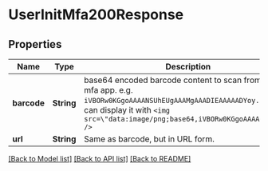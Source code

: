 # UserInitMfa200Response

## Properties

Name | Type | Description | Notes
------------ | ------------- | ------------- | -------------
**barcode** | **String** | base64 encoded barcode content to scan from your mfa app. e.g. `iVBORw0KGgoAAAANSUhEUgAAAMgAAADIEAAAAADYoy...`. You can display it with `<img src=\"data:image/png;base64,iVBORw0KGgoAAAANSUh..\" />`  | 
**url** | **String** | Same as barcode,  but in URL form.  | 

[[Back to Model list]](../README.md#documentation-for-models) [[Back to API list]](../README.md#documentation-for-api-endpoints) [[Back to README]](../README.md)


